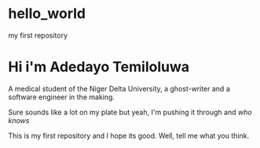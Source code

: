 # hello_world
my first repository 
# Hi i'm Adedayo Temiloluwa

A medical student of the Niger Delta University, a ghost-writer and a software engineer in the making.

Sure sounds like a lot on my plate but yeah, I'm pushing it through and *who knows*

This is my first repository and I hope its good. Well, tell me what you think.
